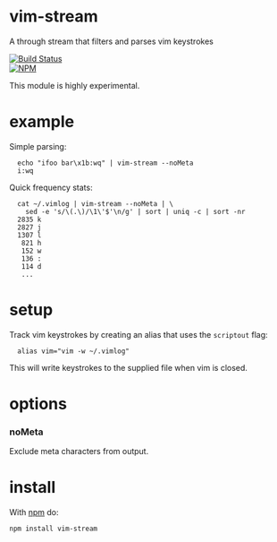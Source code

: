 vim-stream
==========
A through stream that filters and parses vim keystrokes

[![Build Status](https://travis-ci.org/dstokes/vim-stream.png)](https://travis-ci.org/dstokes/vim-stream)  
[![NPM](https://nodei.co/npm/vim-stream.png?downloads=true)](https://nodei.co/npm/vim-stream/)  

This module is highly experimental.

example
=======
Simple parsing:

``` shell
  echo "ifoo bar\x1b:wq" | vim-stream --noMeta
  i:wq
```

Quick frequency stats:

``` shell
  cat ~/.vimlog | vim-stream --noMeta | \
    sed -e 's/\(.\)/\1\'$'\n/g' | sort | uniq -c | sort -nr
  2835 k
  2827 j
  1307 l
   821 h
   152 w
   136 :
   114 d
   ...
```

setup
=====
Track vim keystrokes by creating an alias that uses the `scriptout` flag:

``` shell
  alias vim="vim -w ~/.vimlog"
```

This will write keystrokes to the supplied file when vim is closed.

options
=======

### noMeta
Exclude meta characters from output.

install
=======
With [npm](http://npmjs.org) do:

```
npm install vim-stream
```
